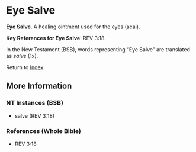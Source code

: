 # Eye Salve
**Eye Salve**. 
A healing ointment used for the eyes (acai). 


**Key References for Eye Salve**: 
REV 3:18. 




In the New Testament (BSB), words representing “Eye Salve” are translated as 
*salve* (1x). 


Return to [Index](00-Index.md)

## More Information

### NT Instances (BSB)

* salve (REV 3:18)



### References (Whole Bible)

* REV 3:18



